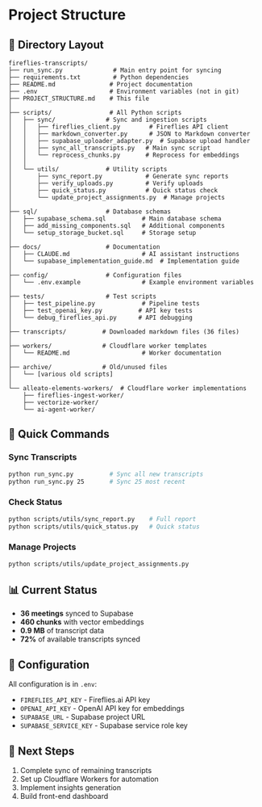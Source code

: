 # Project Structure

## 📁 Directory Layout

```
fireflies-transcripts/
├── run_sync.py              # Main entry point for syncing
├── requirements.txt         # Python dependencies
├── README.md               # Project documentation
├── .env                    # Environment variables (not in git)
├── PROJECT_STRUCTURE.md    # This file
│
├── scripts/                # All Python scripts
│   ├── sync/              # Sync and ingestion scripts
│   │   ├── fireflies_client.py        # Fireflies API client
│   │   ├── markdown_converter.py      # JSON to Markdown converter
│   │   ├── supabase_uploader_adapter.py  # Supabase upload handler
│   │   ├── sync_all_transcripts.py   # Main sync script
│   │   └── reprocess_chunks.py       # Reprocess for embeddings
│   │
│   └── utils/             # Utility scripts
│       ├── sync_report.py            # Generate sync reports
│       ├── verify_uploads.py         # Verify uploads
│       ├── quick_status.py           # Quick status check
│       └── update_project_assignments.py  # Manage projects
│
├── sql/                   # Database schemas
│   ├── supabase_schema.sql          # Main database schema
│   ├── add_missing_components.sql   # Additional components
│   └── setup_storage_bucket.sql     # Storage setup
│
├── docs/                  # Documentation
│   ├── CLAUDE.md                    # AI assistant instructions
│   └── supabase_implementation_guide.md  # Implementation guide
│
├── config/                # Configuration files
│   └── .env.example                 # Example environment variables
│
├── tests/                 # Test scripts
│   ├── test_pipeline.py             # Pipeline tests
│   ├── test_openai_key.py          # API key tests
│   └── debug_fireflies_api.py      # API debugging
│
├── transcripts/          # Downloaded markdown files (36 files)
│
├── workers/              # Cloudflare worker templates
│   └── README.md                    # Worker documentation
│
├── archive/              # Old/unused files
│   └── [various old scripts]
│
└── alleato-elements-workers/  # Cloudflare worker implementations
    ├── fireflies-ingest-worker/
    ├── vectorize-worker/
    └── ai-agent-worker/
```

## 🚀 Quick Commands

### Sync Transcripts
```bash
python run_sync.py          # Sync all new transcripts
python run_sync.py 25       # Sync 25 most recent
```

### Check Status
```bash
python scripts/utils/sync_report.py    # Full report
python scripts/utils/quick_status.py   # Quick status
```

### Manage Projects
```bash
python scripts/utils/update_project_assignments.py
```

## 📊 Current Status

- **36 meetings** synced to Supabase
- **460 chunks** with vector embeddings
- **0.9 MB** of transcript data
- **72%** of available transcripts synced

## 🔧 Configuration

All configuration is in `.env`:
- `FIREFLIES_API_KEY` - Fireflies.ai API key
- `OPENAI_API_KEY` - OpenAI API key for embeddings
- `SUPABASE_URL` - Supabase project URL
- `SUPABASE_SERVICE_KEY` - Supabase service role key

## 📝 Next Steps

1. Complete sync of remaining transcripts
2. Set up Cloudflare Workers for automation
3. Implement insights generation
4. Build front-end dashboard